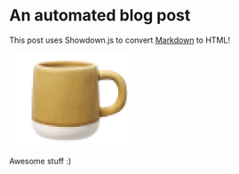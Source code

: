 # An automated blog post

This post uses Showdown.js to convert [Markdown](https://daringfireball.net/projects/markdown/) to HTML!

![mustard Loaf mug](../assets/img/pixelatedMustardLoafMug.webp)

Awesome stuff :)